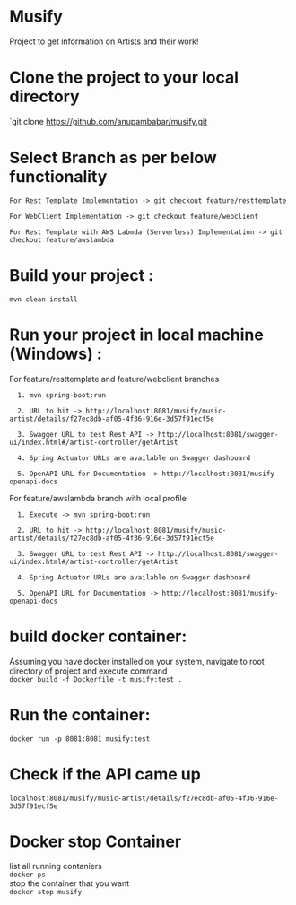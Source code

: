 # Musify

Project to get information on Artists and their work!

# Clone the project to your local directory

`git clone https://github.com/anupambabar/musify.git

# Select Branch as per below functionality

`For Rest Template Implementation -> git checkout feature/resttemplate`

`For WebClient Implementation -> git checkout feature/webclient`

`For Rest Template with AWS Labmda (Serverless) Implementation -> git checkout feature/awslambda`

# Build your project :

`mvn clean install`

# Run your project in local machine (Windows) :

For feature/resttemplate and feature/webclient branches

`  1. mvn spring-boot:run`

`  2. URL to hit -> http://localhost:8081/musify/music-artist/details/f27ec8db-af05-4f36-916e-3d57f91ecf5e`

`  3. Swagger URL to test Rest API -> http://localhost:8081/swagger-ui/index.html#/artist-controller/getArtist`

`  4. Spring Actuator URLs are available on Swagger dashboard`

`  5. OpenAPI URL for Documentation -> http://localhost:8081/musify-openapi-docs`


For feature/awslambda branch with local profile

`  1. Execute -> mvn spring-boot:run`

`  2. URL to hit -> http://localhost:8081/musify/music-artist/details/f27ec8db-af05-4f36-916e-3d57f91ecf5e`

`  3. Swagger URL to test Rest API -> http://localhost:8081/swagger-ui/index.html#/artist-controller/getArtist`

`  4. Spring Actuator URLs are available on Swagger dashboard`

`  5. OpenAPI URL for Documentation -> http://localhost:8081/musify-openapi-docs`


# build docker container:

Assuming you have docker installed on your system, navigate to root directory of project and execute command  
`docker build -f Dockerfile -t musify:test .`

# Run the container:

`docker run -p 8081:8081 musify:test`

# Check if the API came up

`localhost:8081/musify/music-artist/details/f27ec8db-af05-4f36-916e-3d57f91ecf5e`   

# Docker stop Container

list all running contaniers  
`docker ps`  
stop the container that you want  
`docker stop musify`  
